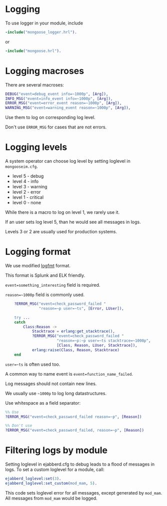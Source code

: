 # Logging

To use logger in your module, include

```erlang
-include("mongoose_logger.hrl").
```

or

```erlang
-include("mongoose.hrl").
```

# Logging macroses

There are several macroses:

```erlang
DEBUG("event=debug_event info=~1000p", [Arg]),
INFO_MSG("event=info_event info=~1000p", [Arg]),
ERROR_MSG("event=error_event reason=~1000p", [Arg]),
WARNING_MSG("event=warning_event reason=~1000p", [Arg]),
```

Use them to log on corresponding log level.

Don't use `ERROR_MSG` for cases that are not errors.

# Logging levels

A system operator can choose log level by setting loglevel in `mongooseim.cfg`.

- level 5 - debug
- level 4 - info
- level 3 - warning
- level 2 - error
- level 1 - critical
- level 0 - none

While there is a macro to log on level 1, we rarely use it.

If an user sets log level 5, than he would see all messages in logs.

Levels 3 or 2 are usually used for production systems.


# Logging format

We use modified [logfmt](https://brandur.org/logfmt) format.

This format is Splunk and ELK friendly.

`event=something_interesting` field is required.

`reason=~1000p` field is commonly used.

```erlang
    ?ERROR_MSG("event=check_password_failed "
               "reason=~p user=~ts", [Error, LUser]),

    try ...
    catch
        Class:Reason ->
            Stacktrace = erlang:get_stacktrace(),
            ?ERROR_MSG("event=check_password_failed "
                       "reason=~p:~p user=~ts stacktrace=~1000p",
                       [Class, Reason, LUser, Stacktrace]),
            erlang:raise(Class, Reason, Stacktrace)
    end
```

`user=~ts` is often used too.


A common way to name event is `event=function_name_failed`.

Log messages should not contain new lines.

We usually use `~1000p` to log long datastructures.

Use whitespace as a field separator:

```erlang
%% Use
?ERROR_MSG("event=check_password_failed reason=~p", [Reason])

%% Don't use
?ERROR_MSG("event=check_password_failed, reason=~p", [Reason])
```

# Filtering logs by module

Setting loglevel in ejabberd.cfg to debug leads to a flood of messages in logs.
To set a custom loglevel for a module, call:

```erlang
ejabberd_loglevel:set(3).
ejabberd_loglevel:set_custom(mod_mam, 5).
```

This code sets loglevel error for all messages, except generated by `mod_mam`.
All messages from `mod_mam` would be logged.
